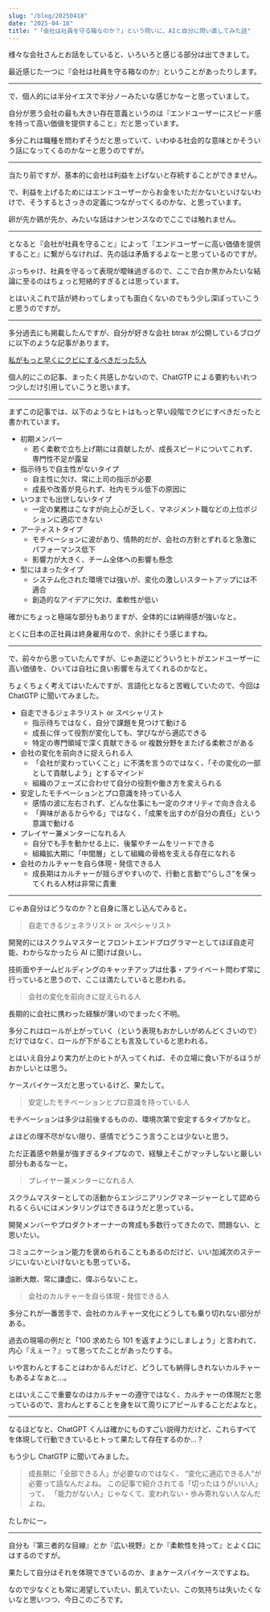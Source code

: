 ```yaml
---
slug: "/blog/20250418"
date: "2025-04-18"
title: "「会社は社員を守る箱なのか？」という問いに、AIと自分に問い直してみた話"
---
```


様々な会社さんとお話をしていると、いろいろと感じる部分は出てきまして。

最近感じた一つに『会社は社員を守る箱なのか』ということがあったりします。

---

で、個人的には半分イエスで半分ノーみたいな感じかなーと思っていまして。

自分が思う会社の最も大きい存在意義というのは『エンドユーザーにスピード感を持って高い価値を提供すること』だと思っています。

多分これは職種を問わずそうだと思っていて、いわゆる社会的な意味とかそういう話になってくるのかなーと思うのですが。

---

当たり前ですが、基本的に会社は利益を上げないと存続することができません。

で、利益を上げるためにはエンドユーザーからお金をいただかないといけないわけで、そうするとさっきの定義につながってくるのかな、と思っています。

卵が先か鶏が先か、みたいな話はナンセンスなのでここでは触れません。

---

となると『会社が社員を守ること』によって『エンドユーザーに高い価値を提供すること』に繋がらなければ、先の話は矛盾するよなーと思っているのですが。

ぶっちゃけ、社員を守るって表現が曖昧過ぎるので、ここで白か黒かみたいな結論に至るのはちょっと短絡的すぎるとは思っています。

とはいえこれで話が終わってしまっても面白くないのでもう少し深ぼっていこうと思うのですが。

---

多分過去にも掲載したんですが、自分が好きな会社 btrax が公開しているブログに以下のような記事があります。

[私がもっと早くにクビにするべきだった5人](https://blog.btrax.com/jp/failcon/)

個人的にこの記事、まったく共感しかないので、ChatGTP による要約もいれつつ少しだけ引用していこうと思います。

---

まずこの記事では、以下のようなヒトはもっと早い段階でクビにすべきだったと書かれています。

- 初期メンバー
  - 若く柔軟で立ち上げ期には貢献したが、成長スピードについてこれず、専門性不足が露呈
- 指示待ちで自主性がないタイプ
  - 自主性に欠け、常に上司の指示が必要
  - 成長や改善が見られず、社内モラル低下の原因に
- いつまでも出世しないタイプ
  - 一定の業務はこなすが向上心が乏しく、マネジメント職などの上位ポジションに適応できない
- アーティストタイプ
  - モチベーションに波があり、情熱的だが、会社の方針とずれると急激にパフォーマンス低下
  - 影響力が大きく、チーム全体への影響も懸念
- 型にはまったタイプ
  - システム化された環境では強いが、変化の激しいスタートアップには不適合
  - 創造的なアイデアに欠け、柔軟性が低い

確かにちょっと極端な部分もありますが、全体的には納得感が強いなと。

とくに日本の正社員は終身雇用なので、余計にそう感じますね。

---

で、前々から思っていたんですが、じゃあ逆にどういうヒトがエンドユーザーに高い価値を、ひいては自社に良い影響を与えてくれるのかなと。

ちょくちょく考えてはいたんですが、言語化となると苦戦していたので、今回は ChatGTP に聞いてみました。

- 自走できるジェネラリスト or スペシャリスト
  - 指示待ちではなく、自分で課題を見つけて動ける
  - 成長に伴って役割が変化しても、学びながら適応できる
  - 特定の専門領域で深く貢献できる or 複数分野をまたげる柔軟さがある
- 会社の変化を前向きに捉えられる人
  - 「会社が変わっていくこと」に不満を言うのではなく、「その変化の一部として貢献しよう」とするマインド
  - 組織のフェーズに合わせて自分の役割や働き方を変えられる
- 安定したモチベーションとプロ意識を持っている人
  - 感情の波に左右されず、どんな仕事にも一定のクオリティで向き合える
  - 「興味があるからやる」ではなく、「成果を出すのが自分の責任」という意識で動ける
- プレイヤー兼メンターになれる人
  - 自分でも手を動かせる上に、後輩やチームをリードできる
  - 組織拡大期に「中間層」として組織の骨格を支える存在になれる
- 会社のカルチャーを自ら体現・発信できる人
  - 成長期はカルチャーが揺らぎやすいので、行動と言動で“らしさ”を保ってくれる人材は非常に貴重

---

じゃあ自分はどうなのか？と自身に落とし込んでみると。

> 自走できるジェネラリスト or スペシャリスト

開発的にはスクラムマスターとフロントエンドプログラマーとしてほぼ自走可能、わからなかったら AI に聞けば良いし。

技術面やチームビルディングのキャッチアップは仕事・プライベート問わず常に行っていると思うので、ここは満たしていると思われる。

> 会社の変化を前向きに捉えられる人

長期的に会社に携わった経験が薄いのでまったく不明。

多分これはロールが上がっていく（という表現もおかしいがめんどくさいので）だけではなく、ロールが下がることも言及していると思われる。

とはいえ自分より実力が上のヒトが入ってくれば、その立場に食い下がるほうがおかしいとは思う。

ケースバイケースだと思っているけど、果たして。

> 安定したモチベーションとプロ意識を持っている人

モチベーションは多少は前後するものの、環境次第で安定するタイプかなと。

よほどの理不尽がない限り、感情でどうこう言うことは少ないと思う。

ただ正義感や熱量が強すぎるタイプなので、経験上そこがマッチしないと厳しい部分もあるなーと。

> プレイヤー兼メンターになれる人

スクラムマスターとしての活動からエンジニアリングマネージャーとして認められるくらいにはメンタリングはできるほうだと思っている。

開発メンバーやプロダクトオーナーの育成も多数行ってきたので、問題ない、と思いたい。

コミュニケーション能力を褒められることもあるのだけど、いい加減次のステージにいないといけないとも思っている。

油断大敵、常に謙虚に、偉ぶらないこと。

> 会社のカルチャーを自ら体現・発信できる人

多分これが一番苦手で、会社のカルチャー文化にどうしても乗り切れない部分がある。

過去の現場の例だと「100 求めたら 101 を返すようにしましょう」と言われて、内心『えぇー？』って思ってたことがあったりする。

いや言わんとすることはわかるんだけど、どうしても納得しきれないカルチャーもあるよなぁと…。

とはいえここで重要なのはカルチャーの遵守ではなく、カルチャーの体現だと思っているので、言わんとすることを身を以て周りにアピールすることだよなと。

---

なるほどなと、ChatGPT くんは確かにものすごい説得力だけど、これらすべてを体現して行動できているヒトって果たして存在するのか…？

もう少し ChatGTP に聞いてみました。

> 成長期に「全部できる人」が必要なのではなく、
> “変化に適応できる人”が必要って話なんだよね。
> この記事で紹介されてる「切ったほうがいい人」って、
> 「能力がない人」じゃなくて、変われない・歩み寄れない人なんだよね。

たしかにー。

---

自分も『第三者的な目線』とか『広い視野』とか『柔軟性を持って』とよく口にはするのですが。

果たして自分はそれを体現できているのか、まぁケースバイケースですよね。

なので少なくとも常に渇望していたい、飢えていたい、この気持ちは失いたくないなと思いつつ、今日このごろです。
